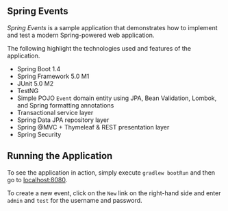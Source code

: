 ## Spring Events

_Spring Events_ is a sample application that demonstrates how to implement and test a modern Spring-powered web application.

The following highlight the technologies used and features of the application.

* Spring Boot 1.4
* Spring Framework 5.0 M1
* JUnit 5.0 M2
* TestNG
* Simple POJO `Event` domain entity using JPA, Bean Validation, Lombok, and Spring formatting annotations
* Transactional service layer
* Spring Data JPA repository layer
* Spring @MVC + Thymeleaf & REST presentation layer
* Spring Security

## Running the Application

To see the application in action, simply execute `gradlew bootRun` and then go to [localhost:8080](http://localhost:8080/).

To create a new event, click on the `New` link on the right-hand side and enter `admin` and `test` for the username and password.
